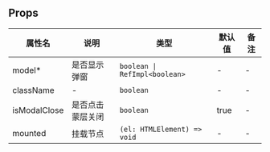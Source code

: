 
## Props

| 属性名 | 说明 | 类型 | 默认值 | 备注 |
| --- | --- | --- | --- | --- |
| model* | 是否显示弹窗 | `boolean \| RefImpl<boolean>` | - | - |
| className | - | `boolean` | - | - |
| isModalClose | 是否点击蒙层关闭 | `boolean` | true | - |
| mounted | 挂载节点 | `(el: HTMLElement) => void` | - | - |
